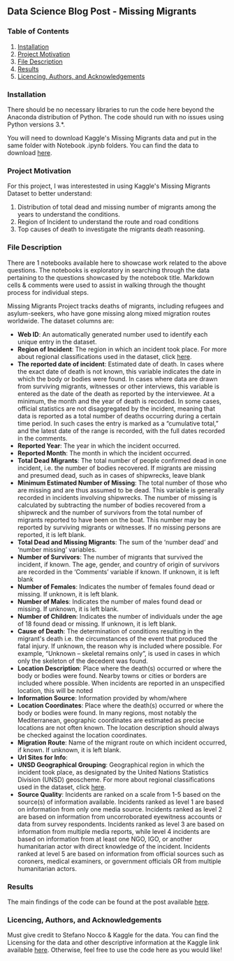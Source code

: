 
## Data Science Blog Post - Missing Migrants

### Table of Contents
1. [Installation](#Installation)
2. [Project Motivation](#Project_Motivation)
3. [File Description](#File_Description)
4. [Results](#Results)
5. [Licencing, Authors, and Acknowledgements](#Licencing_Authors_and_Acknowledgements)

### Installation

There should be no necessary libraries to run the code here beyond the Anaconda distribution of Python. The code should run with no issues using Python versions 3.*.

You will need to download Kaggle's Missing Migrants data and put in the same folder with Notebook .ipynb folders. You can find the data to download [here](https://www.kaggle.com/snocco/missing-migrants-project).

### Project Motivation

For this project, I was interestested in using Kaggle's Missing Migrants Dataset to better understand:

1. Distribution of total dead and missing number of migrants among the years to understand the conditions.
2. Region of Incident to understand the route and road conditions
3. Top causes of death to investigate the migrants death reasoning.

### File Description

There are 1 notebooks available here to showcase work related to the above questions. The notebooks is exploratory in searching through the data pertaining to the questions showcased by the notebook title. Markdown cells & comments were used to assist in walking through the thought process for individual steps.

Missing Migrants Project tracks deaths of migrants, including refugees and asylum-seekers, who have gone missing along mixed migration routes worldwide. The dataset columns are:

* **Web ID**: An automatically generated number used to identify each unique entry in the dataset.
* **Region of Incident**: The region in which an incident took place. For more about regional classifications used in the dataset, click [here](https://missingmigrants.iom.int/regional-classifications).
* **The reported date of incident**: Estimated date of death. In cases where the exact date of death is not known, this variable indicates the date in which the body or bodies were found. In cases where data are drawn from surviving migrants, witnesses or other interviews, this variable is entered as the date of the death as reported by the interviewee.  At a minimum, the month and the year of death is recorded. In some cases, official statistics are not disaggregated by the incident, meaning that data is reported as a total number of deaths occurring during a certain time period. In such cases the entry is marked as a “cumulative total,” and the latest date of the range is recorded, with the full dates recorded in the comments.
* **Reported Year**: The year in which the incident occurred.
* **Reported Month**: The month in which the incident occurred.
* **Total Dead Migrants**: The total number of people confirmed dead in one incident, i.e. the number of bodies recovered.  If migrants are missing and presumed dead, such as in cases of shipwrecks, leave blank
* **Minimum Estimated Number of Missing**: The total number of those who are missing and are thus assumed to be dead.  This variable is generally recorded in incidents involving shipwrecks.  The number of missing is calculated by subtracting the number of bodies recovered from a shipwreck and the number of survivors from the total number of migrants reported to have been on the boat.  This number may be reported by surviving migrants or witnesses.  If no missing persons are reported, it is left blank.
* **Total Dead and Missing Migrants**: The sum of the ‘number dead’ and ‘number missing’ variables.
* **Number of Survivors**: The number of migrants that survived the incident, if known. The age, gender, and country of origin of survivors are recorded in the ‘Comments’ variable if known. If unknown, it is left blank
* **Number of Females**: Indicates the number of females found dead or missing. If unknown, it is left blank.
* **Number of Males**: Indicates the number of males found dead or missing. If unknown, it is left blank.
* **Number of Children**: Indicates the number of individuals under the age of 18 found dead or missing. If unknown, it is left blank.
* **Cause of Death**: The determination of conditions resulting in the migrant's death i.e. the circumstances of the event that produced the fatal injury. If unknown, the reason why is included where possible.  For example, “Unknown – skeletal remains only”, is used in cases in which only the skeleton of the decedent was found.
* **Location Description**: Place where the death(s) occurred or where the body or bodies were found. Nearby towns or cities or borders are included where possible. When incidents are reported in an unspecified location, this will be noted
* **Information Source**: Information provided by whom/where
* **Location Coordinates**: Place where the death(s) occurred or where the body or bodies were found. In many regions, most notably the Mediterranean, geographic coordinates are estimated as precise locations are not often known. The location description should always be checked against the location coordinates.
* **Migration Route**: Name of the migrant route on which incident occurred, if known. If unknown, it is left blank.
* **Url Sites for Info**: 
* **UNSD Geographical Grouping**: Geographical region in which the incident took place, as designated by the United Nations Statistics Division (UNSD) geoscheme. For more about regional classifications used in the dataset, click [here](https://unstats.un.org/unsd/methodology/m49/).
* **Source Quality**: Incidents are ranked on a scale from 1-5 based on the source(s) of information available. Incidents ranked as level 1 are based on information from only one media source. Incidents ranked as level 2 are based on information from uncorroborated eyewitness accounts or data from survey respondents. Incidents ranked as level 3 are based on information from multiple media reports, while level 4 incidents are based on information from at least one NGO, IGO, or another humanitarian actor with direct knowledge of the incident. Incidents ranked at level 5 are based on information from official sources such as coroners, medical examiners, or government officials OR from multiple humanitarian actors.




### Results

The main findings of the code can be found at the post available [here]().

### Licencing, Authors, and Acknowledgements

Must give credit to Stefano Nocco & Kaggle for the data. You can find the Licensing for the data and other descriptive information at the Kaggle link available [here](https://www.kaggle.com/snocco/missing-migrants-project). Otherwise, feel free to use the code here as you would like!
